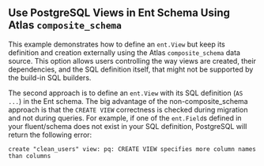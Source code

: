 ## Use PostgreSQL Views in Ent Schema Using Atlas `composite_schema`

This example demonstrates how to define an `ent.View` but keep its definition and creation externally using the Atlas
`composite_schema` data source. This option allows users controlling the way views are created, their dependencies, and
the SQL definition itself, that might not be supported by the build-in SQL builders.

The second approach is to define an `ent.View` with its SQL definition (`AS ...`) in the Ent schema. The big advantage
of the non-composite_schema approach is that the `CREATE VIEW` correctness is checked during migration and not during queries.
For example, if one of the `ent.Field`s defined in your fluent/schema does not exist in your SQL definition, PostgreSQL will return the
following error:

```text
create "clean_users" view: pq: CREATE VIEW specifies more column names than columns
```